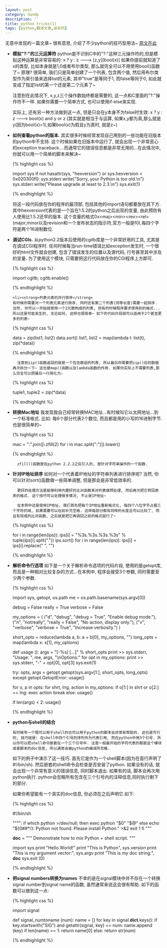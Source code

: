 ```yaml
---
layout: post
category: dandp
description: ''
title: python tricks(1)
tags: [python,翻译文章,译系列]
---
```


无意中发现的一篇文章~ 很有意思, 介绍了不少python的技巧型用法~ <a href="http://www.secnetix.de/~olli/Python/tricks.hawk" target="_blank">原文在此</a>
<ul>
  	<li><strong>模拟"?:"的三元运算符</strong>
  python是不识别C中的"?:"这种三元操作符的,但是模拟这种运算是非常容易的:
      x ? y : z ---> [z,y][bool(x)]
  如果你提前就知道了x的类型, 比如本身就是1,0或者布尔类型, 那么就完全可以不用使用bool()函数了~ 原理? 很简单, 我们只是简单创建了一个列表, 包含两个值, 然后用布尔类型作为索引值来选择list的元素, 其中"true"是等同于1, 而false等同于0, 如此就变成了指定list的第一个还是第二个元素了~
      
   注意到在此情况下, x,y,z三个操作数始终都是需要的, 这一点和C里面的"?:"操作符不一样. 如果你需要一个简单方式, 也可以使用if-else来实现.
      
   实际上, 还有另一种方法做到这一点, 但是只会在y本身不为false时生效:
      x ? y : z ---> bool(x) and y or z
  (其实就是相当于与运算, 如果x,y都为真,那么就是y(因为bool(x)=1),如果bool(x)为假且y为真时, 就是z~)
  </li>
  	<li><strong>如何查看python的版本.</strong>
  其实很多时候经常发现自己用到的一些功能在旧版本的python中不支持. 这个时候如果在旧版本中运行了, 就会出现一个非常恶心的exception traceback....而通常它的错误信息都是非常无用的...在此情况中, 你就可以用一个简单的脚本来解决~

{% highlight css %}

import sys
if not hasattr(sys, "hexversion") or sys.hexversion < 0x020300f0:
    sys.stderr.write("Sorry, your Python is too old.\n")
    sys.stderr.write("Please upgrade at least to 2.3.\n")
    sys.exit(1)

{% endhighlight %}

将这一段代码放在你的程序的最顶部, 包括其他的import语句都要放在其下方. 其中hexversion代表的是一个旨在1.5.2的python之后出现的变量, 由此预防有人使用比1.5.2还早的版本. 这个变量的格式0x&lt;maj&gt;&lt;min&gt;&lt;rev&gt;&lt;rel&gt;(major,minor以及revision和一个发布状态的指示符,官方一般是f0),每四个字符是两个16进制数位.
  </li>
  	<li><strong>调试CGIs.</strong>
     从python2.2版本后使用的cgitb库是一个非常好用的工具, 尤其是在调试CGI程序时. 任何时候每当run-time错误比如exception发生时, 一个很好的html文件就会创建, 包含了错误发生的位置以及源代码, 行号甚至其中涉及的变量. 为了使用这个模块, 只需要把这行代码放在你的CGI程序上方即可.
      
{% highlight css %}

import cgitb; cgitb.enable()

{% endhighlight %}

  
  </li>

  
	<li><strong>列表元素的并行排序</strong>
  	有时候你需要对一个列表元素进行排序, 同时还有第二个列表(同等长度)需要一起排序. 当然, 你可以一开始就使用一个2元数构成的列表, 但有的时候程序要求使用别的格式...所以还是可能发生的, 无论如何, 这样也很简单~ 如下的代码片段就可以适用于2个甚至更多的列表~
      
{% highlight css %}

data = zip(list1, list2)
data.sort()
list1, list2 = map(lambda t: list(t), zip(*data))

{% endhighlight %}

      注意到zip()函数返回的就是一个包含数组的列表, 所以最后你需要把zip()后的数据再次拆分一下~ 这也是map()函数以及lambda函数的作用. 如果你实际上不需要列表,那么完全可以把最后一行简化为:
      
{% highlight css %}

tuple1, tuple2 = zip(*data)

{% endhighlight %}

  </li>
	<li><strong>转换Mac地址</strong>
  		我发现我自己经常转换MAC地址...有时候叫它以太网地址...到一个标准格式. 比如: 每6个部分代表2个数位, 而且都是用的小写的16进制字节. 也是很简单的~
      
{% highlight css %}

mac = ":".join([i.zfill(2) for i in mac.split(":")]).lower()

{% endhighlight %}

      zfill()函数是在python 2.2.2之后引入的, 是针对字符串操作的一个函数.
  </li>
	<li><strong>针对IP地址排序</strong>
  如何对一个代表着IP地址的字符串列表进行排序呢? 当然, 你可以针对sort()函数做一些简单调整, 但是那会是非常低效率的.
      
      更好的处理方法是能够利用内置好的比对函数来对列表做预处理, 然后再次把它转回原来的格式. 这个技巧可以处理很多情况, 不止是IP地址~
      
      在本例中还是使用IP地址, 我们首先把每个IP地址重新格式化, 每四个八位字节占据三个字符的域, 如果需要可以在前补充空格. 这样每部分都有同样的长度且可以比较了, 而且有现成的比对函数, 之后就是把它再调回之前的格式就行了~

{% highlight css %}

for i in range(len(ips)):
    ips[i] = "%3s.%3s.%3s.%3s" % tuple(ips[i].split("."))
ips.sort()
for i in range(len(ips)):
    ips[i] = ips[i].replace(" ", "")

{% endhighlight %}

      
  </li>
	<li><strong>解析命令行选项</strong>
  如下是一个关于解析命令选项的代码片段, 使用的是getopt库, 而且是一种相对比较复杂的方式...在本例中, 程序会接受3个参数, 同时需要至少两个参数.
    
{% highlight css %}

import sys, getopt, os.path
me = os.path.basename(sys.argv[0])

debug   = False
really  = True
verbose = False

my_options = (
    ("d", "debug",     "debug   = True",  "Enable debug mode."),
    ("n", "notreally", "really  = False", "No action, display only."),
    ("v", "verbose",   "verbose = True",  "Increase verbosity.")
)

short_opts = reduce(lambda a, b: a + b[0], my_options, "")
long_opts  = map(lambda x: x[1], my_options)

def usage ():
    args = "[-%s] <dir1> <dir2> [...]" % short_opts
    print >> sys.stderr, "Usage: ", me, args, "\nOptions:"
    for opt in my_options:
        print >> sys.stderr, "-" + opt[0], opt[3]
    sys.exit(1)

try:
    opts, args = getopt.getopt(sys.argv[1:], short_opts, long_opts)
except getopt.GetoptError:
    usage()

for o, p in opts:
    for shrt, lng, action in my_options:
        if o[1:] in shrt or o[2:] == lng:
            exec action
            break
    else:
        usage()

if len(args) < 2:
    usage()

{% endhighlight %}
  
  </li>
	<li><strong>python与shell的结合</strong>

	有时候写一个既可以用于shell的也可以用于python的脚本会非常有帮助的. 这也是可行的, 技巧就是: 在shell中四个引号的序列作为代表引用, 而在python中用3个引号. 所以你可以把shell命令嵌套在一个三个引号中. 注意一般最开始的字符代表的都是这个模块或者脚本的doc信息, 所以通常会被python的编译所忽略.

如下的例子中演示了这一技巧. 首先它是作为一个shell脚本(因为在首行声明了#!/bin/sh). 然后嵌套的shell命令会检查是否安装了python. 如果没有的话, 就会出现一个非常有意义的错误信息, 同时脚本退出. 如果有的话, 脚本会再次用python执行. python会忽略所有包含在三个引号内的注释信息,同时执行剩下的部分.

如果你希望能有一个真实的doc信息, 你必须在之后声明它.如下:

{% highlight css %}

#!/bin/sh

"""":
if which python >/dev/null; then
    exec python "$0" "$@"
else
    echo "${0##*/}: Python not found. Please install Python." >&2
    exit 1
fi
"""

__doc__ = """
Demonstrate how to mix Python + shell script.
"""

import sys
print "Hello World!"
print "This is Python", sys.version
print "This is my argument vector:", sys.argv
print "This is my doc string:", __doc__
sys.exit (0)

{% endhighlight %}

</li>
	<li><strong>把signal numbers转换为names</strong>
	不幸的是在signal模块中并不存在一个转换signal number到signal name的函数, 虽然通常来说这会很有帮助. 如下的函数可以做到这一点:

{% highlight css %}

import signal

def signal_numtoname (num):
    name = []
    for key in signal.__dict__.keys():
        if key.startswith("SIG") and getattr(signal, key) == num:
            name.append (key)
    if len(name) == 1:
        return name[0]
    else:
        return str(num)

{% endhighlight %}

</li>  
  
</ul>


